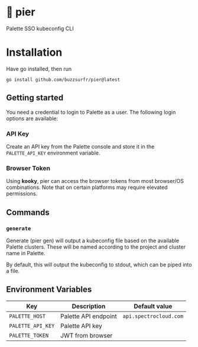 # 🎨 pier
Palette SSO kubeconfig CLI

# Installation

Have go installed, then run

```
go install github.com/buzzsurfr/pier@latest
```

## Getting started

You need a credential to login to Palette as a user. The following login options are available:

### API Key

Create an API key from the Palette console and store it in the `PALETTE_API_KEY` environment variable.

### Browser Token

Using **kooky**, pier can access the browser tokens from most browser/OS combinations. Note that on certain platforms may require elevated permissions.

## Commands

### `generate`

Generate (pier gen) will output a kubeconfig file based on the available Palette clusters. These will be named according to the project and cluster name in Palette.

By default, this will output the kubeconfig to stdout, which can be piped into a file.

## Environment Variables

| Key | Description | Default value |
| --- | ----------- | ------------- |
| `PALETTE_HOST` | Palette API endpoint | `api.spectrocloud.com` |
| `PALETTE_API_KEY` | Palette API key | |
| `PALETTE_TOKEN` | JWT from browser | |
